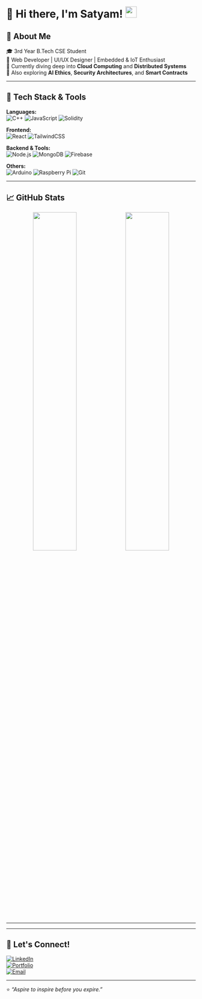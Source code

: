 # 👋 Hi there, I'm Satyam! <img src="https://media.giphy.com/media/hvRJCLFzcasrR4ia7z/giphy.gif" width="30">

## 🚀 About Me

🎓 3rd Year B.Tech CSE Student  
💼 Web Developer | UI/UX Designer | Embedded & IoT Enthusiast  
🌱 Currently diving deep into **Cloud Computing** and **Distributed Systems**  
🧠 Also exploring **AI Ethics**, **Security Architectures**, and **Smart Contracts**

---

## 🔧 Tech Stack & Tools

**Languages:**  
![C++](https://img.shields.io/badge/C++-00599C?style=flat&logo=c%2B%2B&logoColor=white)
![JavaScript](https://img.shields.io/badge/JavaScript-F7DF1E?style=flat&logo=javascript&logoColor=black)
![Solidity](https://img.shields.io/badge/Solidity-363636?style=flat&logo=solidity&logoColor=white)

**Frontend:**  
![React](https://img.shields.io/badge/React-20232A?style=flat&logo=react&logoColor=61DAFB)
![TailwindCSS](https://img.shields.io/badge/TailwindCSS-06B6D4?style=flat&logo=tailwind-css&logoColor=white)

**Backend & Tools:**  
![Node.js](https://img.shields.io/badge/Node.js-339933?style=flat&logo=nodedotjs&logoColor=white)
![MongoDB](https://img.shields.io/badge/MongoDB-4EA94B?style=flat&logo=mongodb&logoColor=white)
![Firebase](https://img.shields.io/badge/Firebase-FFCA28?style=flat&logo=firebase&logoColor=black)

**Others:**  
![Arduino](https://img.shields.io/badge/Arduino-00979D?style=flat&logo=arduino&logoColor=white)
![Raspberry Pi](https://img.shields.io/badge/Raspberry%20Pi-C51A4A?style=flat&logo=raspberry-pi&logoColor=white)
![Git](https://img.shields.io/badge/Git-F05032?style=flat&logo=git&logoColor=white)

---

## 📈 GitHub Stats

<p align="center">
  <img src="https://github-readme-stats.vercel.app/api?username=satyamofficial&show_icons=true&theme=github_dark" width="48%"/>
  <img src="https://github-readme-streak-stats.herokuapp.com/?user=satyamofficial&theme=github-dark-blue" width="48%"/>
</p>

---

---

## 💬 Let's Connect!

[![LinkedIn](https://img.shields.io/badge/LinkedIn-blue?style=flat&logo=linkedin&logoColor=white)](https://linkedin.com/in/satyamofficial)  
[![Portfolio](https://img.shields.io/badge/Portfolio-000?style=flat&logo=google-chrome&logoColor=white)](https://your-portfolio-link.com)  
[![Email](https://img.shields.io/badge/Email-D14836?style=flat&logo=gmail&logoColor=white)](mailto:your.email@example.com)

---

⭐ *“Aspire to inspire before you expire.”*  
